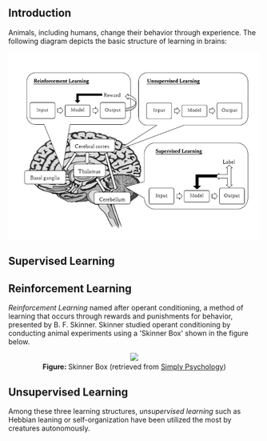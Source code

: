 ## Introduction
Animals, including humans, change their behavior through experience. 
The following diagram depicts the basic structure of learning in brains:

<p align="center">
  <img src="/assets/Brain_DL.PNG"/>
</p>

## Supervised Learning 


## Reinforcement Learning
*Reinforcement Learning* named after operant conditioning, a method of learning that occurs through rewards and punishments for behavior, presented by B. F. Skinner. Skinner studied operant conditioning by conducting animal experiments using a 'Skinner Box' shown in the figure below.

<p align="center">
  <img src="https://www.simplypsychology.org/skinner%20box.jpg"/>
  <br>
  <b> Figure: </b> Skinner Box (retrieved from <a href="https://www.simplypsychology.org/operant-conditioning.html">Simply Psychology</a>)
</p>

## Unsupervised Learning
Among these three learning structures, *unsupervised learning* such as Hebbian leaning or self-organization have been utilized the  most by creatures autonomously. 

